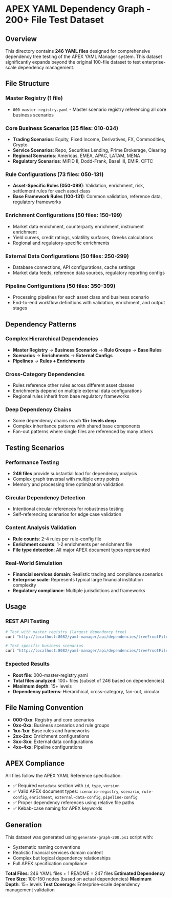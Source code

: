 # APEX YAML Dependency Graph - 200+ File Test Dataset

## Overview
This directory contains **246 YAML files** designed for comprehensive dependency tree testing of the APEX YAML Manager system. This dataset significantly expands beyond the original 100-file dataset to test enterprise-scale dependency management.

## File Structure

### Master Registry (1 file)
- `000-master-registry.yaml` - Master scenario registry referencing all core business scenarios

### Core Business Scenarios (25 files: 010-034)
- **Trading Scenarios**: Equity, Fixed Income, Derivatives, FX, Commodities, Crypto
- **Service Scenarios**: Repo, Securities Lending, Prime Brokerage, Clearing
- **Regional Scenarios**: Americas, EMEA, APAC, LATAM, MENA
- **Regulatory Scenarios**: MiFID II, Dodd-Frank, Basel III, EMIR, CFTC

### Rule Configurations (73 files: 050-131)
- **Asset-Specific Rules (050-099)**: Validation, enrichment, risk, settlement rules for each asset class
- **Base Framework Rules (100-131)**: Common validation, reference data, regulatory frameworks

### Enrichment Configurations (50 files: 150-199)
- Market data enrichment, counterparty enrichment, instrument enrichment
- Yield curves, credit ratings, volatility surfaces, Greeks calculations
- Regional and regulatory-specific enrichments

### External Data Configurations (50 files: 250-299)
- Database connections, API configurations, cache settings
- Market data feeds, reference data sources, regulatory reporting configs

### Pipeline Configurations (50 files: 350-399)
- Processing pipelines for each asset class and business scenario
- End-to-end workflow definitions with validation, enrichment, and output stages

## Dependency Patterns

### Complex Hierarchical Dependencies
- **Master Registry** → **Business Scenarios** → **Rule Groups** → **Base Rules**
- **Scenarios** → **Enrichments** → **External Configs**
- **Pipelines** → **Rules + Enrichments**

### Cross-Category Dependencies
- Rules reference other rules across different asset classes
- Enrichments depend on multiple external data configurations
- Regional rules inherit from base regulatory frameworks

### Deep Dependency Chains
- Some dependency chains reach **15+ levels deep**
- Complex inheritance patterns with shared base components
- Fan-out patterns where single files are referenced by many others

## Testing Scenarios

### Performance Testing
- **246 files** provide substantial load for dependency analysis
- Complex graph traversal with multiple entry points
- Memory and processing time optimization validation

### Circular Dependency Detection
- Intentional circular references for robustness testing
- Self-referencing scenarios for edge case validation

### Content Analysis Validation
- **Rule counts**: 2-4 rules per rule-config file
- **Enrichment counts**: 1-2 enrichments per enrichment file
- **File type detection**: All major APEX document types represented

### Real-World Simulation
- **Financial services domain**: Realistic trading and compliance scenarios
- **Enterprise scale**: Represents typical large financial institution complexity
- **Regulatory compliance**: Multiple jurisdictions and frameworks

## Usage

### REST API Testing
```bash
# Test with master registry (largest dependency tree)
curl "http://localhost:8082/yaml-manager/api/dependencies/tree?rootFile=src/test/resources/apex-yaml-samples/graph-200/000-master-registry.yaml"

# Test specific business scenarios
curl "http://localhost:8082/yaml-manager/api/dependencies/tree?rootFile=src/test/resources/apex-yaml-samples/graph-200/010-equity-trading.yaml"
```

### Expected Results
- **Root file**: 000-master-registry.yaml
- **Total files analyzed**: 100+ files (subset of 246 based on dependencies)
- **Maximum depth**: 15+ levels
- **Dependency patterns**: Hierarchical, cross-category, fan-out, circular

## File Naming Convention

- **000-0xx**: Registry and core scenarios
- **0xx-0xx**: Business scenarios and rule groups  
- **1xx-1xx**: Base rules and frameworks
- **2xx-2xx**: Enrichment configurations
- **3xx-3xx**: External data configurations
- **4xx-4xx**: Pipeline configurations

## APEX Compliance

All files follow the APEX YAML Reference specification:
- ✅ Required `metadata` section with `id`, `type`, `version`
- ✅ Valid APEX document types: `scenario-registry`, `scenario`, `rule-config`, `enrichment`, `external-data-config`, `pipeline-config`
- ✅ Proper dependency references using relative file paths
- ✅ Kebab-case naming for APEX keywords

## Generation

This dataset was generated using `generate-graph-200.ps1` script with:
- Systematic naming conventions
- Realistic financial services domain content
- Complex but logical dependency relationships
- Full APEX specification compliance

**Total Files**: 246 YAML files + 1 README = 247 files
**Estimated Dependency Tree Size**: 100-150 nodes (based on actual dependencies)
**Maximum Depth**: 15+ levels
**Test Coverage**: Enterprise-scale dependency management validation

